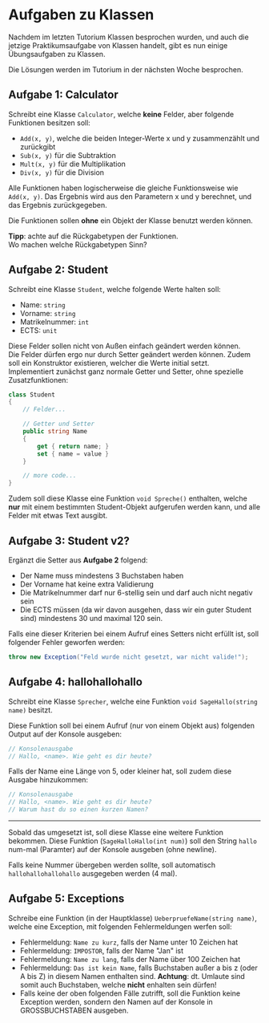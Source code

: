 # Aufgaben zu Klassen

Nachdem im letzten Tutorium Klassen besprochen wurden, und auch die jetzige Praktikumsaufgabe von Klassen handelt, gibt es nun einige Übungsaufgaben zu Klassen.

Die Lösungen werden im Tutorium in der nächsten Woche besprochen.

## Aufgabe 1: Calculator
Schreibt eine Klasse `Calculator`, welche **keine** Felder, aber folgende Funktionen besitzen soll:
- `Add(x, y)`, welche die beiden Integer-Werte x und y zusammenzählt und zurückgibt
- `Sub(x, y)` für die Subtraktion
- `Mult(x, y)` für die Multiplikation
- `Div(x, y)` für die Division

Alle Funktionen haben logischerweise die gleiche Funktionsweise wie `Add(x, y)`. Das Ergebnis wird aus den Parametern x und y berechnet, und das Ergebnis zurückgegeben.

Die Funktionen sollen **ohne** ein Objekt der Klasse benutzt werden können.

**Tipp**: achte auf die Rückgabetypen der Funktionen.  
Wo machen welche Rückgabetypen Sinn?

## Aufgabe 2: Student
Schreibt eine Klasse `Student`, welche folgende Werte halten soll:
- Name: `string`
- Vorname: `string`
- Matrikelnummer: `int`
- ECTS: `unit`

Diese Felder sollen nicht von Außen einfach geändert werden können.  
Die Felder dürfen ergo nur durch Setter geändert werden können. Zudem soll ein Konstruktor existieren, welcher die Werte initial setzt.  
Implementiert zunächst ganz normale Getter und Setter, ohne spezielle Zusatzfunktionen:
```csharp
class Student 
{
    // Felder...

    // Getter und Setter
    public string Name 
    { 
        get { return name; }
        set { name = value }
    }

    // more code...
}
```

Zudem soll diese Klasse eine Funktion `void Spreche()` enthalten, welche **nur** mit einem bestimmten Student-Objekt aufgerufen werden kann, und alle Felder mit etwas Text ausgibt.

## Aufgabe 3: Student v2?
Ergänzt die Setter aus **Aufgabe 2** folgend:
- Der Name muss mindestens 3 Buchstaben haben
- Der Vorname hat keine extra Validierung
- Die Matrikelnummer darf nur 6-stellig sein und darf auch nicht negativ sein
- Die ECTS müssen (da wir davon ausgehen, dass wir ein guter Student sind) mindestens 30 und maximal 120 sein.

Falls eine dieser Kriterien bei einem Aufruf eines Setters nicht erfüllt ist, soll folgender Fehler geworfen werden:
```csharp
throw new Exception("Feld wurde nicht gesetzt, war nicht valide!");
```

## Aufgabe 4: hallohallohallo
Schreibt eine Klasse `Sprecher`, welche eine Funktion `void SageHallo(string name)` besitzt.

Diese Funktion soll bei einem Aufruf (nur von einem Objekt aus) folgenden Output auf der Konsole ausgeben:
```csharp
// Konsolenausgabe
// Hallo, <name>. Wie geht es dir heute?
```

Falls der Name eine Länge von 5, oder kleiner hat, soll zudem diese Ausgabe hinzukommen:
```csharp
// Konsolenausgabe
// Hallo, <name>. Wie geht es dir heute?
// Warum hast du so einen kurzen Namen?
```
---

Sobald das umgesetzt ist, soll diese Klasse eine weitere Funktion bekommen. Diese Funktion (`SageHalloHallo(int num)`) soll den String `hallo` num-mal (Paramter) auf der Konsole ausgeben (ohne newline).

Falls keine Nummer übergeben werden sollte, soll automatisch `hallohallohallohallo` ausgegeben werden (4 mal).

## Aufgabe 5: Exceptions

Schreibe eine Funktion (in der Hauptklasse) `UeberpruefeName(string name)`, welche eine Exception, mit folgenden Fehlermeldungen werfen soll:
- Fehlermeldung: `Name zu kurz`, falls der Name unter 10 Zeichen hat
- Fehlermeldung: `IMPOSTOR`, falls der Name "Jan" ist
- Fehlermeldung: `Name zu lang`, falls der Name über 100 Zeichen hat
- Fehlermeldung: `Das ist kein Name`, falls Buchstaben außer a bis z (oder A bis Z) in diesem Namen enthalten sind. **Achtung**: dt. Umlaute sind somit auch Buchstaben, welche **nicht** enhalten sein dürfen! 
- Falls keine der oben folgenden Fälle zutrifft, soll die Funktion keine Exception werden, sondern den Namen auf der Konsole in GROSSBUCHSTABEN ausgeben.

